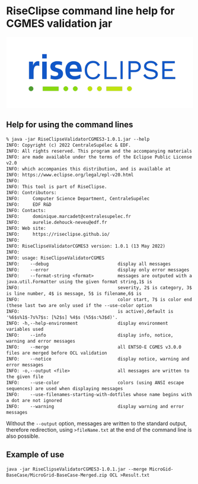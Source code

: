# RiseClipse command line help for CGMES validation jar

![Logo RiseClipe](img/small_logo_riseclipse.png)

## Help for using the command lines

    % java -jar RiseClipseValidatorCGMES3-1.0.1.jar --help
    INFO: Copyright (c) 2022 CentraleSupélec & EDF.
    INFO: All rights reserved. This program and the accompanying materials
    INFO: are made available under the terms of the Eclipse Public License v2.0
    INFO: which accompanies this distribution, and is available at
    INFO: https://www.eclipse.org/legal/epl-v20.html
    INFO:
    INFO: This tool is part of RiseClipse.
    INFO: Contributors:
    INFO:     Computer Science Department, CentraleSupélec
    INFO:     EDF R&D
    INFO: Contacts:
    INFO:     dominique.marcadet@centralesupelec.fr
    INFO:     aurelie.dehouck-neveu@edf.fr
    INFO: Web site:
    INFO:     https://riseclipse.github.io/
    INFO:
    INFO: RiseClipseValidatorCGMES3 version: 1.0.1 (13 May 2022)
    INFO:
    INFO: usage: RiseClipseValidatorCGMES
    INFO:    --debug                          display all messages
    INFO:    --error                          display only error messages
    INFO:    --format-string <format>         messages are outputed with a java.util.Formatter using the given format string,1$ is
    INFO:                                     severity, 2$ is category, 3$ is line number, 4$ is message, 5$ is filename,6$ is
    INFO:                                     color start, 7$ is color end (these last two are only used if the --use-color option
    INFO:                                     is active),default is '%6$s%1$-7s%7$s: [%2$s] %4$s (%5$s:%3$d)'.
    INFO: -h,--help-environment               display environment variables used
    INFO:    --info                           display info, notice, warning and error messages
    INFO:    --merge                          all ENTSO-E CGMES v3.0.0 files are merged before OCL validation
    INFO:    --notice                         display notice, warning and error messages
    INFO: -o,--output <file>                  all messages are written to the given file
    INFO:    --use-color                      colors (using ANSI escape sequences) are used when displaying messages
    INFO:    --use-filenames-starting-with-dotfiles whose name begins with a dot are not ignored
    INFO:    --warning                        display warning and error messages
            
Without the `--output` option, messages are written to the standard output, therefore redirection, using `>fileName.txt` 
at the end of the command line is also possible.
            
   ## Example of use
   
    java -jar RiseClipseValidatorCGMES3-1.0.1.jar --merge MicroGid-BaseCase/MicroGrid-BaseCase-Merged.zip OCL >Result.txt

   
